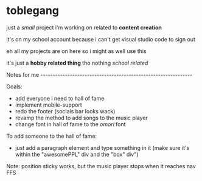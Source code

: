 # toblegang

just a *small* project i'm working on related to **content creation**

it's on my school account because i can't get visual studio code to sign out

eh all my projects are on here so i might as well use this

it's just a **hobby related thing** tho nothing *school related*

Notes for me --------------------------------------------------------------

Goals:

* add everyone i need to hall of fame
* implement mobile-support
* redo the footer (socials bar looks wack)
* revamp the method to add songs to the music player
* change font in hall of fame to the *omori* font


To add someone to the hall of fame:
* just add a paragraph element and type something in it
(make sure it's within the "awesomePPL" div and the "box" div")

Note: position sticky works, but the music player stops when it reaches nav FFS
